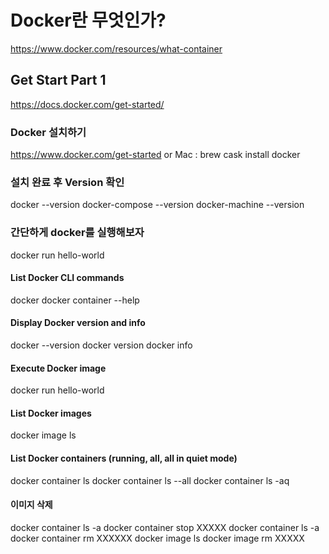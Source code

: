 # Docker란 무엇인가?
https://www.docker.com/resources/what-container

## Get Start Part 1
https://docs.docker.com/get-started/

### Docker 설치하기
https://www.docker.com/get-started
or
Mac : brew cask install docker

### 설치 완료 후 Version 확인
docker --version
docker-compose --version
docker-machine --version

### 간단하게 docker를 실행해보자
docker run hello-world

#### List Docker CLI commands
docker
docker container --help

#### Display Docker version and info
docker --version
docker version
docker info

#### Execute Docker image
docker run hello-world

#### List Docker images
docker image ls

#### List Docker containers (running, all, all in quiet mode)
docker container ls
docker container ls --all
docker container ls -aq

#### 이미지 삭제
docker container ls -a
docker container stop XXXXX
docker container ls -a
docker container rm XXXXXX
docker image ls
docker image rm XXXXX
